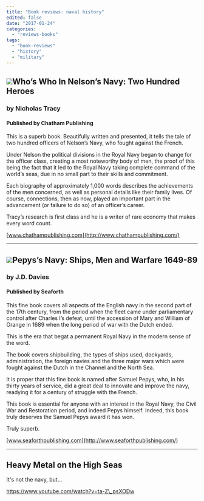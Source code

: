 ```yaml
---
title: "Book reviews: naval history"
edited: false
date: "2017-01-24"
categories:
  - "reviews-books"
tags:
  - "book-reviews"
  - "history"
  - "military"
---
```


## ![](https://hellbound.ca/wp-content/uploads/2017/01/NelsonsNavy-218x300.jpg)Who’s Who In Nelson’s Navy: Two Hundred Heroes

### by Nicholas Tracy

#### Published by Chatham Publishing

This is a superb book. Beautifully written and presented, it tells the tale of two hundred officers of Nelson’s Navy, who fought against the French.

Under Nelson the political divisions in the Royal Navy began to change for the officer class, creating a most noteworthy body of men, the proof of this being the fact that it led to the Royal Navy taking complete command of the world’s seas, due in no small part to their skills and commitment.

Each biography of approximately 1,000 words describes the achievements of the men concerned, as well as personal details like their family lives. Of course, connections, then as now, played an important part in the advancement (or failure to do so) of an officer’s career.

Tracy’s research is first class and he is a writer of rare economy that makes every word count.

[www.chathampublishing.com](http://www.chathampublishing.com/)

* * *

## ![](https://hellbound.ca/wp-content/uploads/2017/01/PepysNavy2-259x300.jpg)Pepys’s Navy: Ships, Men and Warfare 1649-89

### by J.D. Davies

#### Published by Seaforth

This fine book covers all aspects of the English navy in the second part of the 17th century, from the period when the fleet came under parliamentary control after Charles I’s defeat, until the accession of Mary and William of Orange in 1689 when the long period of war with the Dutch ended.

This is the era that begat a permanent Royal Navy in the modern sense of the word.

The book covers shipbuilding, the types of ships used, dockyards, administration, the foreign navies and the three major wars which were fought against the Dutch in the Channel and the North Sea.

It is proper that this fine book is named after Samuel Pepys, who, in his thirty years of service, did a great deal to innovate and improve the navy, readying it for a century of struggle with the French.

This book is essential for anyone with an interest in the Royal Navy, the Civil War and Restoration period, and indeed Pepys himself. Indeed, this book truly deserves the Samuel Pepys award it has won.

Truly superb.

[www.seaforthpublishing.com](http://www.seaforthpublishing.com/)

* * *

## Heavy Metal on the High Seas

It's not the navy, but...

https://www.youtube.com/watch?v=ta-Z\_psXODw
